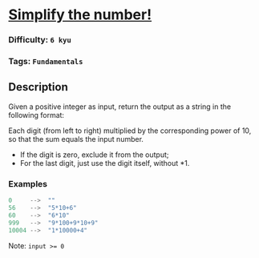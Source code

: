 # [Simplify the number!](https://www.codewars.com/kata/5800b6568f7ddad2c10000ae)

### Difficulty: `6 kyu`

### Tags: `Fundamentals` 

## Description

Given a positive integer as input, return the output as a string in the following format:

Each digit (from left to right) multiplied by the corresponding power of 10, so that the sum equals the input number.

- If the digit is zero, exclude it from the output;
- For the last digit, just use the digit itself, without *1.

### Examples

```js
0     -->  ""
56    -->  "5*10+6"
60    -->  "6*10"
999   -->  "9*100+9*10+9"
10004 -->  "1*10000+4"
```

Note: `input >= 0`

